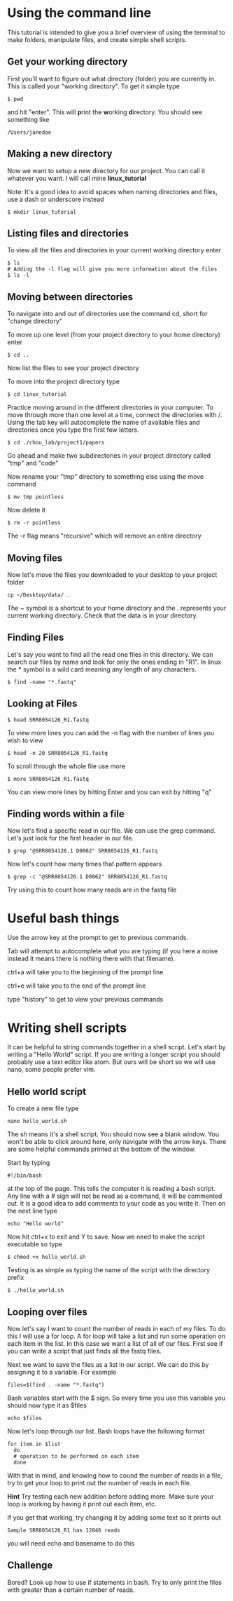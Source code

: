 Using the command line
======================

This tutorial is intended to give you a brief overview of using the terminal to make folders, manipulate files, and create simple shell scripts.

Get your working directory
---------------------

First you'll want to figure out what directory (folder) you are currently in. This is called your "working directory". To get it simple type

```
$ pwd
```
 and hit "enter". This will **p**rint the **w**orking **d**irectory. You should see something like

 ```
 /Users/janedoe
 ```
Making a new directory
---------------------

Now we want to setup a new directory for our project. You can call it whatever you want. I will call mine **linux_tutorial**

Note: It's a good idea to avoid spaces when naming directories and files, use a dash or underscore instead

```
$ mkdir linux_tutorial
```

Listing files and directories
---------------------
To view all the files and directories in your current working directory enter

```
$ ls
# Adding the -l flag will give you more information about the files
$ ls -l
```

Moving between directories
---------------------
To navigate into and out of directories use the command cd, short for "change directory"

To move up one level (from your project directory to your home directory) enter

```
$ cd ..
```
Now list the files to see your project directory

To move into the project directory type
```
$ cd linux_tutorial
```

Practice moving around in the different directories in your computer. To move through more than one level at a time, connect the directories with /. Using the tab key will autocomplete the name of available files and directories once you type the first few letters.

```
$ cd ./chou_lab/project1/papers
```
Go ahead and make two subdirectories in your project directory called "tmp" and "code"

Now rename your "tmp" directory to something else using the move command
```
$ mv tmp pointless
```

Now delete it
```
$ rm -r pointless
```
The -r flag means "recursive" which will remove an entire directory

Moving files
---------------------
Now let's move the files you downloaded to your desktop to your project folder

```
cp ~/Desktop/data/ .
```

The ~ symbol is a shortcut to your home directory and the . represents your current working directory. Check that the data is in your directory.

Finding Files
-------------

Let's say you want to find all the read one files in this directory. We can search our files by name and look for only the ones ending in "R1". In linux the * symbol is a wild card meaning any length of any characters.

```
$ find -name "*.fastq"
```

Looking at Files
-----------------

```
$ head SRR8054126_R1.fastq
```
To view more lines you can add the -n flag with the number of lines you wish to view
```
$ head -n 20 SRR8054126_R1.fastq
```
To scroll through the whole file use more
```
$ more SRR8054126_R1.fastq
```
You can view more lines by hitting Enter and you can exit by hitting "q"

Finding words within a file
---------------------------
Now let's find a specific read in our file. We can use the grep command.  Let's just look for the first header in our file.

```
$ grep "@SRR8054126.1 D0062" SRR8054126_R1.fastq
```
Now let's count how many times that pattern appears
```
$ grep -c "@SRR8054126.1 D0062" SRR8054126_R1.fastq
```
Try using this to count how many reads are in the fastq file

Useful bash things
==================
Use the arrow key at the prompt to get to previous commands.

Tab will attempt to autocomplete what you are typing (if you here a noise instead it means there is nothing there with that filename).

ctrl+a will take you to the beginning of the prompt line

ctrl+e will take you to the end of the prompt line

type "history" to get to view your previous commands

Writing shell scripts
=====================
It can be helpful to string commands together in a shell script. Let's start by writing a "Hello World" script. If you are writing a longer script you should probably use a text editor like atom. But ours will be short so we will use nano, some people prefer vim.

Hello world script
------------------
To create a new file type
```
nano hello_world.sh
```
The sh means it's a shell script. You should now see a blank window. You won't be able to click around here, only navigate with the arrow keys. There are some helpful commands printed at the bottom of the window.

Start by typing
```
#!/bin/bash
```
at the top of the page. This tells the computer it is reading a bash script. Any line with a # sign will not be read as a command, it will be commented out. It is a good idea to add comments to your code as you write it. Then on the next line type

```
echo "Hello world"
```

Now hit ctrl+x to exit and Y to save. Now we need to make the script executable so type
```
$ chmod +x hello_world.sh
```
Testing is as simple as typing the name of the script with the directory prefix
```
$ ./hello_world.sh
```
Looping over files
------------------
Now let's say I want to count the number of reads in each of my files. To do this I will use a for loop. A for loop will take a list and run some operation on each item in the list. In this case we want a list of all of our files. First see if you can write a script that just finds all the fastq files.

Next we want to save the files as a list in our script. We can do this by assigning it to a variable. For example

```
files=$(find . -name "*.fastq")
```
Bash variables start with the $ sign. So every time you use this variable you should now type it as $files

```
echo $files
```
Now let's loop through our list. Bash loops have the following format
```
for item in $list
  do
  # operation to be performed on each item
  done
```
With that in mind, and knowing how to cound the number of reads in a file, try to get your loop to print out the number of reads in each file.

**Hint** Try testing each new addition before adding more. Make sure your loop is working by having it print out each item, etc.

If you get that working, try changing it by adding some text so it prints out
```
Sample SRR8054126_R1 has 12846 reads
```
you will need echo and basename to do this

Challenge
---------
Bored? Look up how to use if statements in bash. Try to only print the files with greater than a certain number of reads.
